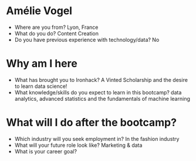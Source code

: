 # Amélie Vogel

* Where are you from? Lyon, France
* What do you do? Content Creation
* Do you have previous experience with technology/data? No

# Why am I here

* What has brought you to Ironhack? A Vinted Scholarship and the desire to learn data science!
* What knowledge/skills do you expect to learn in this bootcamp? data analytics, advanced statistics and the fundamentals of machine learning

# What will I do after the bootcamp?

* Which industry will you seek employment in? In the fashion industry
* What will your future role look like? Marketing & data 
* What is your career goal?
